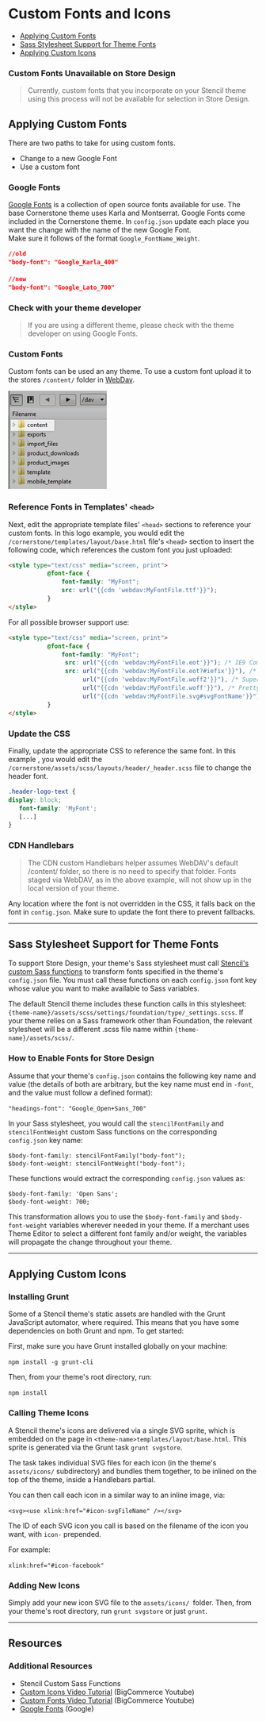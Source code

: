 # Custom Fonts and Icons

<div class="otp">

- [Applying Custom Fonts](#applying-custom-fonts)
- [Sass Stylesheet Support for Theme Fonts](#sass-stylesheet-support-for-theme-fonts)
- [Applying Custom Icons](#applying-custom-icons)

</div>


<div class="HubBlock--callout">
<div class="CalloutBlock--warning">
<div class="HubBlock-content">
    
<!-- theme: warning -->

### Custom Fonts Unavailable on Store Design
> Currently, custom fonts that you incorporate on your Stencil theme using this process will not be available for selection in Store Design.

</div>
</div>
</div>


<a id="markdown-applying-custom-fonts" name="applying-custom-fonts"></a>

## Applying Custom Fonts

There are two paths to take for using custom fonts. 
- Change to a new Google Font
- Use a custom font

### Google Fonts

[Google Fonts](https://fonts.google.com/) is a collection of open source fonts available for use. The base Cornerstone theme uses Karla and Montserrat. Google Fonts come included in the Cornerstone theme.  In `config.json` update each place you want the change with the name of the new Google Font.  
Make sure it follows of the format `Google_FontName_Weight`. 

```json
//old
"body-font": "Google_Karla_400"

//new
"body-font": "Google_Lato_700"
```

<div class="HubBlock--callout">
<div class="CalloutBlock--info">
<div class="HubBlock-content">
    
<!-- theme: info -->

### Check with your theme developer
> If you are using a different theme, please check with the theme developer on using Google Fonts.


</div>
</div>
</div>


### Custom Fonts

Custom fonts can be used an any theme. To use a custom font upload it to the stores `/content/` folder in [WebDav](https://support.bigcommerce.com/s/article/File-Access-WebDAV). 


![content folder markdown](https://raw.githubusercontent.com/bigcommerce/dev-docs/master/assets/img/content_folder_webdav.png "Content Folder Webdav")


### Reference Fonts in Templates' `<head>`

Next, edit the appropriate template files' `<head>` sections to reference your custom fonts. In this logo example, you would edit the `/cornerstone/templates/layout/base.html` file's `<head>` section to insert the following code, which references the custom font you just uploaded:

```html
<style type="text/css" media="screen, print">
           @font-face {
               font-family: "MyFont";
               src: url("{{cdn 'webdav:MyFontFile.ttf'}}");
           }
</style>
```

For all possible browser support use:

```html
<style type="text/css" media="screen, print">
           @font-face {
               font-family: "MyFont";
				src: url("{{cdn 'webdav:MyFontFile.eot'}}"); /* IE9 Compat Modes */
				src: url("{{cdn 'webdav:MyFontFile.eot?#iefix'}}"), /* IE6-IE8 */
					 url("{{cdn 'webdav:MyFontFile.woff2'}}"), /* Super Modern Browsers */
					 url("{{cdn 'webdav:MyFontFile.woff'}}"), /* Pretty Modern Browsers */
					 url("{{cdn 'webdav:MyFontFile.svg#svgFontName'}}"); /* Legacy iOS */
           }
</style>
```

### Update the CSS

Finally, update the appropriate CSS to reference the same font. In this example , you would edit the `/cornerstone/assets/scss/layouts/header/_header.scss` file to change the header font. 

```css
.header-logo-text {
display: block;
   font-family: 'MyFont';
   [...]
}
```

<div class="HubBlock--callout">
<div class="CalloutBlock--info">
<div class="HubBlock-content">
    
<!-- theme: {{callout_type}} -->

### CDN Handlebars
> The CDN custom Handlebars helper assumes WebDAV's default /content/ folder, so there is no need to specify that folder.
> Fonts staged via WebDAV, as in the above example, will not show up in the local version of your theme.

</div>
</div>
</div>

Any location where the font is not overridden in the CSS, it falls back on the font in `config.json`. Make sure to update the font there to prevent fallbacks. 

---

<a id="markdown-sass-stylesheet-support-for-theme-fonts" name="sass-stylesheet-support-for-theme-fonts"></a>

##  Sass Stylesheet Support for Theme Fonts
	
To support Store Design, your theme's Sass stylesheet must call [Stencil's custom Sass functions](/stencil-docs/storefront-customization-custom-sass-functions) to transform fonts specified in the theme's `config.json` file. You must call these functions on each `config.json` font key whose value you want to make available to Sass variables.

The default Stencil theme includes these function calls in this stylesheet:
`{theme-name}/assets/scss/settings/foundation/type/_settings.scss`. If your theme relies on a Sass framework other than Foundation, the relevant stylesheet will be a different .scss file name within `{theme-name}/assets/scss/`.

	
### How to Enable Fonts for Store Design

Assume that your theme's `config.json` contains the following key name and value (the details of both are arbitrary, but the key name must end in `-font`, and the value must follow a defined format):
	
`"headings-font": "Google_Open+Sans_700"`
	
In your Sass stylesheet, you would call the `stencilFontFamily` and `stencilFontWeight` custom Sass functions on the corresponding `config.json` key name:
	
```
$body-font-family: stencilFontFamily("body-font");
$body-font-weight: stencilFontWeight("body-font");
```

These functions would extract the corresponding `config.json` values as:

```
$body-font-family: 'Open Sans';
$body-font-weight: 700;
```
	
This transformation allows you to use the `$body-font-family` and `$body-font-weight` variables wherever needed in your theme. If a merchant uses Theme Editor to select a different font family and/or weight, the variables will propagate the change throughout your theme.

---

<a id="markdown-applying-custom-icons" name="applying-custom-icons"></a>

## Applying Custom Icons

### Installing Grunt

Some of a Stencil theme's static assets are handled with the Grunt JavaScript automator, where required. This means that you have some dependencies on both Grunt and npm. To get started:

First, make sure you have Grunt installed globally on your machine:

`npm install -g grunt-cli`

Then, from your theme's root directory, run:

`npm install`

### Calling Theme Icons 

A Stencil theme's icons are delivered via a single SVG sprite, which is embedded on the page in
`<theme-name>templates/layout/base.html`. This sprite is generated via the Grunt task `grunt svgstore`.

The task takes individual SVG files for each icon (in the theme's `assets/icons/` subdirectory) and bundles
them together, to be inlined on the top of the theme, inside a Handlebars partial.

You can then call each icon in a similar way to an inline image, via:

`<svg><use xlink:href="#icon-svgFileName" /></svg>`

The ID of each SVG icon you call is based on the filename of the icon you want, with `icon-` prepended.

For example:

`xlink:href="#icon-facebook"`

### Adding New Icons

Simply add your new icon SVG file to the `assets/icons/ `folder. Then, from your theme's root directory, run `grunt svgstore` or just `grunt`.

---

## Resources

### Additional Resources
* Stencil Custom Sass Functions
* [Custom Icons Video Tutorial](https://www.youtube.com/watch/-w7Hbn_p_pw)  (BigCommerce Youtube)
* [Custom Fonts Video Tutorial](https://www.youtube.com/watch/-w7Hbn_p_pw) (BigCommerce Youtube) 
* [Google Fonts](https://fonts.google.com/) (Google)